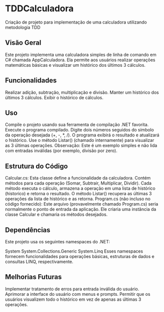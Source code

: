 # TDDCalculadora
 Criação de projeto para implementação de uma calculadora utilizando metodologia  TDD

## Visão Geral
Este projeto implementa uma calculadora simples de linha de comando em C# chamada AppCalculadora. Ela permite aos usuários realizar operações matemáticas básicas e visualizar um histórico dos últimos 3 cálculos.

## Funcionalidades
Realizar adição, subtração, multiplicação e divisão.
Manter um histórico dos últimos 3 cálculos.
Exibir o histórico de cálculos.
## Uso
Compile o projeto usando sua ferramenta de compilação .NET favorita.
Execute o programa compilado.
Digite dois números seguidos do símbolo da operação desejada (+, -, *, /).
O programa exibirá o resultado e atualizará o histórico.
Use o método Listar() (chamado internamente) para visualizar as 3 últimas operações.
Observação: Este é um exemplo simples e não lida com entradas inválidas (por exemplo, divisão por zero).

## Estrutura do Código
Calcular.cs: Esta classe define a funcionalidade da calculadora.
Contém métodos para cada operação (Somar, Subtrair, Multiplicar, Dividir).
Cada método executa o cálculo, armazena a operação em uma lista de histórico (historico) e retorna o resultado.
O método Listar() recupera as últimas 3 operações da lista de histórico e as retorna.
Program.cs (não incluso no código fornecido): Este arquivo (provavelmente chamado Program.cs) seria normalmente o ponto de entrada da aplicação. Ele criaria uma instância da classe Calcular e chamaria os métodos desejados.
## Dependências
Este projeto usa os seguintes namespaces do .NET:

System
System.Collections.Generic
System.Linq
Esses namespaces fornecem funcionalidades para operações básicas, estruturas de dados e consultas LINQ, respectivamente.

## Melhorias Futuras
Implementar tratamento de erros para entrada inválida do usuário.
Aprimorar a interface do usuário com menus e prompts.
Permitir que os usuários visualizem todo o histórico em vez de apenas as últimas 3 operações.
